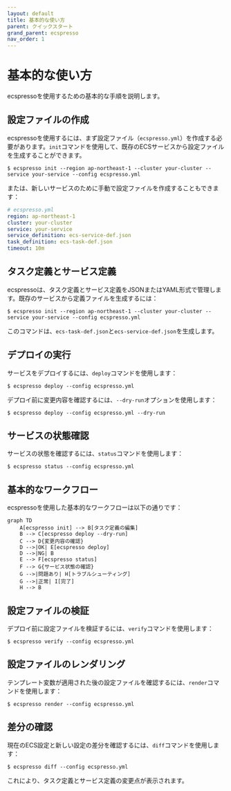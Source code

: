 ```yaml
---
layout: default
title: 基本的な使い方
parent: クイックスタート
grand_parent: ecspresso
nav_order: 1
---
```


# 基本的な使い方

ecspressoを使用するための基本的な手順を説明します。

## 設定ファイルの作成

ecspressoを使用するには、まず設定ファイル（`ecspresso.yml`）を作成する必要があります。`init`コマンドを使用して、既存のECSサービスから設定ファイルを生成することができます。

```console
$ ecspresso init --region ap-northeast-1 --cluster your-cluster --service your-service --config ecspresso.yml
```

または、新しいサービスのために手動で設定ファイルを作成することもできます：

```yaml
# ecspresso.yml
region: ap-northeast-1
cluster: your-cluster
service: your-service
service_definition: ecs-service-def.json
task_definition: ecs-task-def.json
timeout: 10m
```

## タスク定義とサービス定義

ecspressoは、タスク定義とサービス定義をJSONまたはYAML形式で管理します。既存のサービスから定義ファイルを生成するには：

```console
$ ecspresso init --region ap-northeast-1 --cluster your-cluster --service your-service --config ecspresso.yml
```

このコマンドは、`ecs-task-def.json`と`ecs-service-def.json`を生成します。

## デプロイの実行

サービスをデプロイするには、`deploy`コマンドを使用します：

```console
$ ecspresso deploy --config ecspresso.yml
```

デプロイ前に変更内容を確認するには、`--dry-run`オプションを使用します：

```console
$ ecspresso deploy --config ecspresso.yml --dry-run
```

## サービスの状態確認

サービスの状態を確認するには、`status`コマンドを使用します：

```console
$ ecspresso status --config ecspresso.yml
```

## 基本的なワークフロー

ecspressoを使用した基本的なワークフローは以下の通りです：

```mermaid
graph TD
    A[ecspresso init] --> B[タスク定義の編集]
    B --> C[ecspresso deploy --dry-run]
    C --> D{変更内容の確認}
    D -->|OK| E[ecspresso deploy]
    D -->|NG| B
    E --> F[ecspresso status]
    F --> G{サービス状態の確認}
    G -->|問題あり| H[トラブルシューティング]
    G -->|正常| I[完了]
    H --> B
```

## 設定ファイルの検証

デプロイ前に設定ファイルを検証するには、`verify`コマンドを使用します：

```console
$ ecspresso verify --config ecspresso.yml
```

## 設定ファイルのレンダリング

テンプレート変数が適用された後の設定ファイルを確認するには、`render`コマンドを使用します：

```console
$ ecspresso render --config ecspresso.yml
```

## 差分の確認

現在のECS設定と新しい設定の差分を確認するには、`diff`コマンドを使用します：

```console
$ ecspresso diff --config ecspresso.yml
```

これにより、タスク定義とサービス定義の変更点が表示されます。
